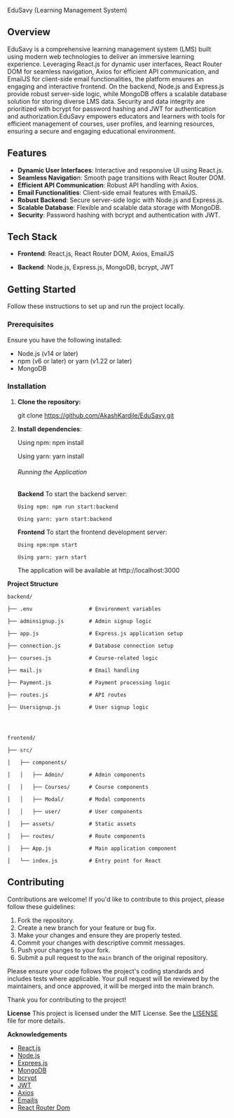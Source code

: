 EduSavy (Learning Management System)

## Overview

EduSavy is a comprehensive learning management system (LMS) built using modern web technologies to deliver an immersive learning experience. Leveraging React.js for dynamic user interfaces, React Router DOM for seamless navigation, Axios for efficient API communication, and EmailJS for client-side email functionalities, the platform ensures an engaging and interactive frontend. On the backend, Node.js and Express.js provide robust server-side logic, while MongoDB offers a scalable database solution for storing diverse LMS data. Security and data integrity are prioritized with bcrypt for password hashing and JWT for authentication and authorization.EduSavy empowers educators and learners with tools for efficient management of courses, user profiles, and learning resources, ensuring a secure and engaging educational environment.

## Features

- **Dynamic User Interfaces**: Interactive and responsive UI using React.js.
- **Seamless Navigatio**n: Smooth page transitions with React Router DOM.
- **Efficient API Communication**: Robust API handling with Axios.
- **Email Functionalities**: Client-side email features with EmailJS.
- **Robust Backend**: Secure server-side logic with Node.js and Express.js.
- **Scalable Database**: Flexible and scalable data storage with MongoDB.
- **Security**: Password hashing with bcrypt and authentication with JWT.

## Tech Stack

- **Frontend**: React.js, React Router DOM, Axios, EmailJS

- **Backend**: Node.js, Express.js, MongoDB, bcrypt, JWT

## Getting Started

Follow these instructions to set up and run the project locally.

### Prerequisites

Ensure you have the following installed:

- Node.js (v14 or later)
- npm (v6 or later) or yarn (v1.22 or later)
- MongoDB

### Installation

1.  **Clone the repository:**

    git clone https://github.com/AkashKardile/EduSavy.git

2.  **Install dependencies**:

    Using npm: npm install

    Using yarn: yarn install

    ###### Running the Application

    **Backend**
    To start the backend server:

        Using npm: npm run start:backend

        Using yarn: yarn start:backend

    **Frontend**
    To start the frontend development server:

        Using npm:npm start

        Using yarn: yarn start

    The application will be available at http://localhost:3000

**Project Structure**

    backend/

    ├── .env                  # Environment variables

    ├── adminsignup.js        # Admin signup logic

    ├── app.js                # Express.js application setup

    ├── connection.js         # Database connection setup

    ├── courses.js            # Course-related logic

    ├── mail.js               # Email handling

    ├── Payment.js            # Payment processing logic

    ├── routes.js             # API routes

    ├── Usersignup.js         # User signup logic




    frontend/

    ├── src/

    │   ├── components/

    │   │   ├── Admin/        # Admin components

    │   │   ├── Courses/      # Course components

    │   │   ├── Modal/        # Modal components

    │   │   ├── user/         # User components

    │   ├── assets/           # Static assets

    │   ├── routes/           # Route components

    │   ├── App.js            # Main application component

    │   └── index.js          # Entry point for React

## Contributing

Contributions are welcome! If you'd like to contribute to this project, please follow these guidelines:

1. Fork the repository.
2. Create a new branch for your feature or bug fix.
3. Make your changes and ensure they are properly tested.
4. Commit your changes with descriptive commit messages.
5. Push your changes to your fork.
6. Submit a pull request to the `main` branch of the original repository.

Please ensure your code follows the project's coding standards and includes tests where applicable. Your pull request will be reviewed by the maintainers, and once approved, it will be merged into the main branch.

Thank you for contributing to the project!

**License**
This project is licensed under the MIT License. See the [LISENSE](LISENSE) file for more details.

**Acknowledgements**

- [React.js](https://react.dev/)
- [Node.js](https://nodejs.org/en)
- [Exprees.js](https://expressjs.com/)
- [MongoDB](https://www.mongodb.com/)
- [bcrypt](https://www.npmjs.com/package/bcrypt)
- [JWT](https://jwt.io/)
- [Axios](https://axios-http.com/)
- [Emailjs](https://www.emailjs.com/)
- [React Router Dom](https://reactrouter.com/en/main)
